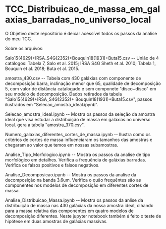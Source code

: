 # TCC_Distribuicao_de_massa_em_galaxias_barradas_no_universo_local
O Objetivo deste repositório é deixar acessível todos os passos da análise do meu TCC.

Sobre os arquivos:

Salo15(4629)+IRSA_S4G(2352)+Bouquin18(1931)+Buta15.csv -- União de 4 catálogos: Tabela 7, Salo et al. 2015; IRSA S4G Sheth et al. 2010; Tabela 1, 
Bouquin et al. 2018; Buta et al. 2015.

amostra_430.csv -- Tabela com 430 galáxias com componente de decomposição barra, inclinação menor que 65, qualidade de decomposição 5, com valor de 
distância catalogado e sem componete "disco+disco" em seu modelo de decomposição. Dados retirados da tabela "Salo15(4629)+IRSA_S4G(2352)+
Bouquin18(1931)+Buta15.csv", passos ilustrados em "Selecao_amostra_ideal.ipynb".

Selecao_amostra_ideal.ipynb -- Mostra os passos da seleção da amostra ideal que visa estudar a distribuição de massa em galáxias no universo local.
gera a tabela "amostra_370.csv".

Numero_galaxias_diferentes_cortes_de_massa.ipynb -- Ilustra como os critérios de cortes de massa influenciaram os tamanhos das amostras e chegaram ao 
valor que temos em nossas subamostras.

Analise_Tipo_Morfologico.ipynb -- Mostra os passos da analise de tipo morfológico em detalhes. Verifica a frequência de galáxias barradas. Verifica os falsos positivos e falsos negativos.

Analise_Decomposicao.ipynb -- Mostra os passos da analise da decomposição na banda 3.6um. Verifica o quão frequêntes são as componentes nos modelos de decomposição em diferentes cortes de massa. 

Analise_Distribuicao_Massa.ipynb -- Mostra os passos da anlise da distribuição de massa nas 430 galáxias da nossa amostra ideal, olhando para a massa relativa das componentes em quatro modelos de decomposição diferentes. Neste jupyter notebook também é feito o teste de hipótese em duas amostras de galáxias massivas. 
